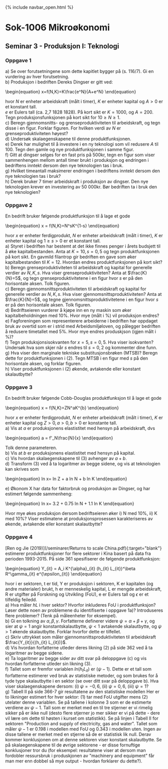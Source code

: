 {% include navbar_open.html %}
# Sok-1006 Mikroøkonomi   

## Seminar 3 - Produksjon I: Teknologi   

   

### Oppgave 1   

a) Se over forutsetningene som dette kapitlet bygger på (s. 116/7). Gi en vurdering av hver forutsetning.   
b) Produksjon i bedriften Dereks Dingser er gitt ved:   

\begin{equation}
   x=f(N,K)=K\frac{e^N}{A+e^N}
\end{equation}


hvor $N$ er enheter arbeidskraft (målt i timer), $K$ er enheter kapital og $A>0$ er et konstant tall.   
$e$ er Eulers tall (ca. 2,7 1828 1828). På kort sikt er $K=1000$, og $A=200$.   
Tegn produksjonsfunksjonen på kort sikt for $10\geq N\geq 1$.   
c) Beregn gjennomsnitts- og grenseproduktiviteten til arbeidskraft, og tegn disse i en figur. Forklar figuren. For hvilken verdi av $N$ er grenseproduktiviteten høyest?  
d) Undersøk skalaegenskapene til denne produktfunksjonen.   
e) Derek har mulighet til å investere i en ny teknologi som vil redusere $A$ til 100. Tegn den gamle og nye produktfunksjonen i samme figur.       
f) Gitt at dingser selges for en fast pris på 500kr, tegn en figur som viser sammenhengen mellom antall timer brukt i produksjon og endringen i bedriftens inntekt dersom den nye teknologien tas i bruk.    
g) Hvilket timeantall maksimerer endringen i bedriftens inntekt dersom den nye teknologien tas i bruk?   
h) Derek bruker 7 timer arbeidskraft i produksjon av dingser. Den nye teknologien krever en investering av 50 000kr. Bør bedriften ta i bruk den nye teknologien?    



### Oppgave 2   

En bedrift bruker følgende produktfunksjon til å lage et gode


\begin{equation}
   x = f(N,K)=N^sK^{1-s}
\end{equation}


hvor $x$ er enheter ferdigprodukt, $N$ er enheter arbeidskraft (målt i timer), $K$ er enheter kapital og $1\geq  s>0$ er et konstant tall.   
a) Styret i bedriften har bestemt at det ikke finnes penger i årets budsjett til å øke kapitalbestanden. Anta at $K=10, s=0,5$ og tegn produktfunksjonen på kort sikt.   En gavmild filantrop gir bedriften en gave som øker kapitalbestanden til $K=12$. Hvordan endres produktfunksjonen på kort sikt?     
b) Beregn grenseproduktiviteten til arbeidskraft og kapital for generelle verdier av $N, K, s$. Hva viser grenseproduktiviteten? Anta at $\frac{K}{N}=5$, og tegn grenseproduktivitetene i en figur hvor $s$ er på den horisontale aksen. Tolk figuren.   
c) Beregn gjennomsnittsproduktiviteten til arbeidskraft og kapital for generelle verdier av $N, K, s$. Hva viser gjennomsnittsproduktiviteten? Anta at $\frac{K}{N}=5$, og tegne gjennomsnittsproduktivitetene i en figur hvor $s$ er på den horisontale aksen. Tolk figuren.   
d) Bedriftseieren vurderer å kjøpe inn en ny maskin som øker kapitalbeholdningen med 10%. Hvor mye (målt i %) vil produksjon endres?   
e) Fagforeningen som representerere arbeiderne i bedriften har oppdaget bruk av overtid som er i strid med Arbeidsmiljøloven, og pålegger bedriften å redusere timetallet med 5%. Hvor mye endres produskjson (igjen målt i %)?   
f) Tegn produksjonsisokvanten for $x=5, s=0,5$. Hva viser isokvanten? Undersøk hva som skjer når $s$ endres til $s=0,2$ og kommenter dine funn.    
g) Hva viser den marginale tekniske substitusjonsbrøken (MTSB)? Beregn dette for produktfunksjonen i (2). Tegn MTSB i en figur med $s$ på den horisontale aksen, og forklar figuren.  
h) Viser produktfunksjonen i (2) økende, avtakende eller konstant skalautbytte?   


### Oppgave 3   

En bedrift bruker følgende Cobb-Douglas produktfunksjon til å lage et gode


\begin{equation}
   x = f(N,K)=ZN^aK^{b}
\end{equation}


hvor $x$ er enheter ferdigprodukt, $N$ er enheter arbeidskraft (målt i timer), $K$ er enheter kapital og $Z>0, a>0, b>0$ er konstante tall.  
a) Vis at $a$ er produksjonens elastistitet med hensyn på arbeidskraft, dvs   

\begin{equation}
   a = f'\_N\frac{N}{x}
\end{equation}

Tolk denne parameteren.   
b) Vis at $b$ er produksjonens elastistitet med hensyn på kapital.   
c) Vis hvordan skalaegenskapene til (3) avhenger av $a+b$.   
d) Transform (3) ved å ta logaritmer av begge sidene, og vis at teknologien kan skrives som   

\begin{equation}
   ln x= ln Z + a ln N + b ln K
\end{equation}

e) Økonom X har data for faktorbruk og produksjon av Dingser, og har estimert følgende sammenheng:


\begin{equation}
  ln x= 3.2 + 0.75 ln N + 1.1 ln K
\end{equation}

Hvor mye økes produksjon dersom bedriftseieren øker i) N med 10%, ii) K med 10%? Viser estimatene at produksjonsprosessen karakteriseres av økende, avtakende eller konstant skalautbytte?   


### Oppgave 4   

[Ren og Jie (2019)](/seminarer/Returns to scale China.pdf){:target="blank"} estimerer produktfunksjoner for flere sektorer i Kina basert på data fra perioden 1993-2015. På side 361 spesifiserer de følgende produktfunksjon:


\begin{equation}
  Y_\{it} = A\_i K^{\alpha}\_{it} (h\_{it}  L\_{it})^\beta R^\gamma\_{it} e^{\epsilon\_{it}}
\end{equation}

hvor i er sektoren, t er tid, Y er produksjon i sektoren, K er kapitalen (og andre materialer) brukt, h er menneskelig kapital, L er mengde arbeidskraft, R er utgifter på Forskning og Utvikling (FoU), e er Eulers tall og $\epsilon$ er et tilfeldig feiledd.   
a) Hva måler $h  L$ i hver sektor? Hvorfor inkluderes FoU i produktfunksjon? Løser dette noen av problemene du identifiserte i oppgave 1a)? Introduseres flere problemer? (Tenk på måleenheter for eksempel).           
b) Gi en tolkning av $\alpha, \beta, \gamma$. Forfatterne definerer videre $\psi=\alpha+\beta+\gamma$, og sier at $\psi=1$ angir konstantskalautbytte, $\psi<1$ avtakende skalautbytte, og $\psi>1$ økende skalautbytte. Forklar hvorfor dette er tilfellet.    
c) Skriv uttrykket som måler gjennomsnittsproduktiviteten til arbeidskraft $\frac{Y_{it}}{(h_{it}  L_{it})}$.   
d) Vis hvordan forfatterne utleder deres likning (2) på side 362 ved å ta logaritmer av begge sidene.   
e) Ta logaritmer av begge sider av ditt svar på deloppgave (c) og vis hvordan forfatterne utleder sin likning (3).   
f) Tallet som er fremfor variablen $ln (h_t  L_{it})$ er $(\psi-1)$. Dette er et tall som forfatterne estimerer ved bruk av statistiske metoder, og som brukes for å tyde type skalautbytte i en sektor (se over ditt svar på deloppgave b). Hva viser skalaegenskapene dersom: (i) $\psi=-0,6$, (ii) $\psi=0,6$, (iii) $\psi=1$?    
g) Tabell II på side 366-7 gir resultatene av den statistiske modellen Her er to likninger estimert for hver sektor: (1) tar med FoU utgifter mens (2) utelater denne variablen. Se på tallene i kolonne 3 som er de estimerte verdiene av $\psi-1$. Tall som er merket med en til tre stjerner er vi rimelig sikker på er ikke null (desto flere stjerner jo mer sikker er vi på dette - dere vil lære om dette til høsten i kurset om statistikk). Se på linjen i Tabell II for sektoren "Production and supply of electricity, gas and water". Tallet som måler $\psi-1$ er 0.198 i modellen med FoU og 0.343 i modellen uten. Ingen av disse tallene er merket med en stjerne så de er statistisk lik null. Derav kommer konklusjonen om at denne sektoren viser konstant skalautbytte. Se på skalaegenskapene til de øvrige sektorene - er disse fornuftige konklusjoner tror du (for eksempel: resultatene viser at dersom man fordobler ressursbruk i produskjonen av "machinery and equipment" får man mer enn dobbel så mye output - hvordan forklarer du dette?).   








